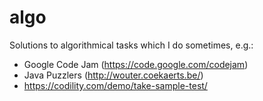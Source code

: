 # algo
Solutions to algorithmical tasks which I do sometimes, e.g.:
- Google Code Jam (https://code.google.com/codejam)
- Java Puzzlers (http://wouter.coekaerts.be/)
- https://codility.com/demo/take-sample-test/
